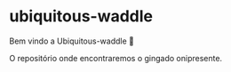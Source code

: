 # ubiquitous-waddle

Bem vindo a Ubiquitous-waddle :tada:

O repositório onde encontraremos o gingado onipresente.